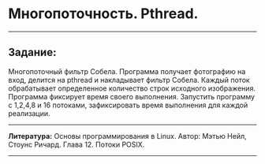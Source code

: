 # Многопоточность. Pthread.

---

## Задание:

Многопоточный фильтр Собела. Программа получает фотографию на вход, делится на pthread и накладывает фильтр Собела. Каждый поток обрабатывает определенное количество
строк исходного изображения. Программа фиксирует время своего выполнения. Запустить программу с 1,2,4,8 и 16 потоками, зафиксировать время выполнения для каждой реализации.

---

**Литература:** Основы программирования в Linux. Автор: Мэтью Нейл, Стоунс Ричард. Глава 12. Потоки POSIX.

---
